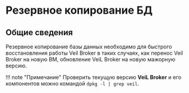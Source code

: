 # Резервное копирование БД

## Общие сведения

Резервное копирование базы данных необходимо для быстрого восстановления работы Veil Broker в таких случаях, как перенос Veil Broker на новую ВМ, обновление  VeiL Broker на новую мажорную версию.

!!! note "Примечание"
    Проверить текущую версию **VeiL Broker** и его компонентов можно командой `dpkg -l | grep veil`.